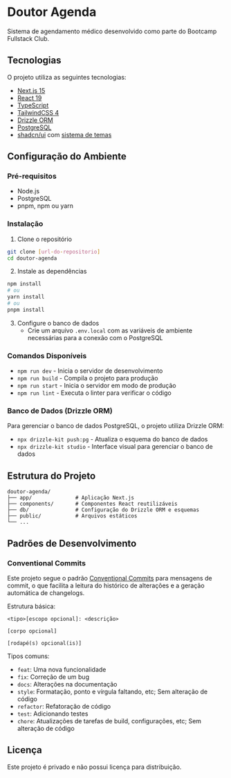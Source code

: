# Doutor Agenda

Sistema de agendamento médico desenvolvido como parte do Bootcamp Fullstack Club.

## Tecnologias

O projeto utiliza as seguintes tecnologias:

- [Next.js 15](https://nextjs.org/)
- [React 19](https://react.dev/)
- [TypeScript](https://www.typescriptlang.org/)
- [TailwindCSS 4](https://tailwindcss.com/)
- [Drizzle ORM](https://orm.drizzle.team/)
- [PostgreSQL](https://www.postgresql.org/)
- [shadcn/ui](https://ui.shadcn.com/) com [sistema de temas](https://ui.shadcn.com/themes)

## Configuração do Ambiente

### Pré-requisitos

- Node.js
- PostgreSQL
- pnpm, npm ou yarn

### Instalação

1. Clone o repositório

```bash
git clone [url-do-repositorio]
cd doutor-agenda
```

2. Instale as dependências

```bash
npm install
# ou
yarn install
# ou
pnpm install
```

3. Configure o banco de dados
   - Crie um arquivo `.env.local` com as variáveis de ambiente necessárias para a conexão com o PostgreSQL

### Comandos Disponíveis

- `npm run dev` - Inicia o servidor de desenvolvimento
- `npm run build` - Compila o projeto para produção
- `npm run start` - Inicia o servidor em modo de produção
- `npm run lint` - Executa o linter para verificar o código

### Banco de Dados (Drizzle ORM)

Para gerenciar o banco de dados PostgreSQL, o projeto utiliza Drizzle ORM:

- `npx drizzle-kit push:pg` - Atualiza o esquema do banco de dados
- `npx drizzle-kit studio` - Interface visual para gerenciar o banco de dados

## Estrutura do Projeto

```
doutor-agenda/
├── app/              # Aplicação Next.js
├── components/       # Componentes React reutilizáveis
├── db/               # Configuração do Drizzle ORM e esquemas
├── public/           # Arquivos estáticos
└── ...
```

## Padrões de Desenvolvimento

### Conventional Commits

Este projeto segue o padrão [Conventional Commits](https://www.conventionalcommits.org/en/v1.0.0/) para mensagens de commit, o que facilita a leitura do histórico de alterações e a geração automática de changelogs.

Estrutura básica:

```
<tipo>[escopo opcional]: <descrição>

[corpo opcional]

[rodapé(s) opcional(is)]
```

Tipos comuns:

- `feat`: Uma nova funcionalidade
- `fix`: Correção de um bug
- `docs`: Alterações na documentação
- `style`: Formatação, ponto e vírgula faltando, etc; Sem alteração de código
- `refactor`: Refatoração de código
- `test`: Adicionando testes
- `chore`: Atualizações de tarefas de build, configurações, etc; Sem alteração de código

## Licença

Este projeto é privado e não possui licença para distribuição.
